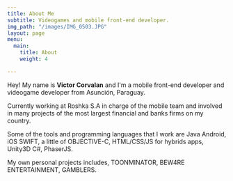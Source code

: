 ```yaml
---
title: About Me
subtitle: Videogames and mobile front-end developer.
img_path: "/images/IMG_0503.JPG"
layout: page
menu:
  main:
    title: About
    weight: 4

---
```

Hey! My name is **Victor Corvalan** and I'm a mobile front-end developer and videogame developer from Asunción, Paraguay.

Currently working at Roshka S.A in charge of the mobile team and involved in many projects of the most largest financial and banks firms on my country.

Some of the tools and programming languages that I work are Java Android, iOS SWIFT, a little of OBJECTIVE-C, HTML/CSS/JS for hybrids apps, Unity3D C#, PhaserJS.

My own personal projects includes, TOONMINATOR, BEW4RE ENTERTAINMENT, GAMBLERS.